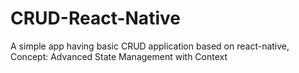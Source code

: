 # CRUD-React-Native
A simple app having basic CRUD application based on react-native, Concept: Advanced State Management with Context
